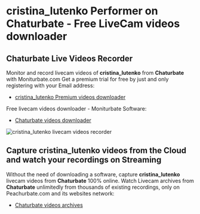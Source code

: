 # cristina_lutenko Performer on Chaturbate - Free LiveCam videos downloader

## Chaturbate Live Videos Recorder

Monitor and record livecam videos of **cristina_lutenko** from **Chaturbate** with Moniturbate.com
Get a premium trial for free by just and only registering with your Email address:
* [cristina_lutenko Premium videos downloader](https://moniturbate.com/request-demo-licence-key.html)

Free livecam videos downloader - Moniturbate Software:
* [Chaturbate videos downloader](https://moniturbate.com/moniturbate-download-software.html)

![cristina_lutenko livecam videos recorder](https://peachurnet.com/templates/moniturbate-software.png)


## Capture cristina_lutenko videos from the Cloud and watch your recordings on Streaming

Without the need of downloading a software, capture **cristina_lutenko** livecam videos from **Chaturbate** 100% online.
Watch Livecam archives from **Chaturbate** unlimitedly from thousands of existing recordings, only on Peachurbate.com and its websites network:
* [Chaturbate videos archives](https://peachurnet.com/)
